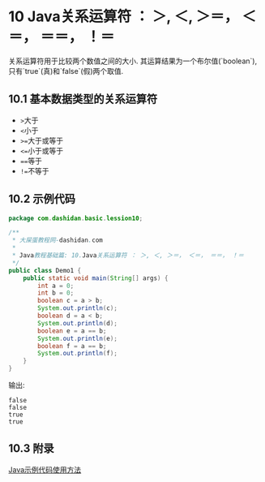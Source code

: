 10 Java关系运算符 ： ＞, ＜, ＞＝， ＜＝， ＝＝， ！＝
===

<div class="jumbotron">
<p>关系运算符用于比较两个数值之间的大小. 其运算结果为一个布尔值(`boolean`),只有`true`(真)和`false`(假)两个取值. </p>
</div>

10.1 基本数据类型的关系运算符  
---

* `>`大于   
* `<`小于   
* `>=`大于或等于   
* `<=`小于或等于   
* `==`等于   
* `!=`不等于   

10.2 示例代码
---

```java
package com.dashidan.basic.lession10;

/**
 * 大屎蛋教程网-dashidan.com
 *
 * Java教程基础篇: 10.Java关系运算符 ： ＞, ＜, ＞＝， ＜＝， ＝＝， ！＝
 */
public class Demo1 {
    public static void main(String[] args) {
        int a = 0;
        int b = 0;
        boolean c = a > b;
        System.out.println(c);
        boolean d = a < b;
        System.out.println(d);
        boolean e = a == b;
        System.out.println(e);
        boolean f = a == b;
        System.out.println(f);
    }
}

```
输出:

	false
	false
	true
	true
	
10.3 附录
---

[Java示例代码使用方法](http://localhost/article/java/addenda/Java示例代码使用方法.html)